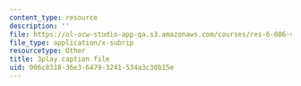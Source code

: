 ```yaml
---
content_type: resource
description: ''
file: https://ol-ocw-studio-app-qa.s3.amazonaws.com/courses/res-6-006-video-demonstrations-in-lasers-and-optics-spring-2008/006c831836e364793241534a3c30b15e_IZGnYe7BUms.srt
file_type: application/x-subrip
resourcetype: Other
title: 3play caption file
uid: 006c8318-36e3-6479-3241-534a3c30b15e
---
```

